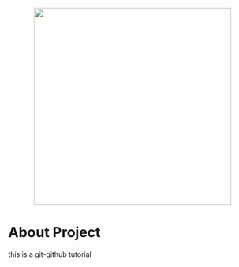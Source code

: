 <p align="center"><img src="https://reactapp.ir/wp-content/uploads/react.df70b005-1.png" width="400"></p>

# About Project

this is a git-github tutorial